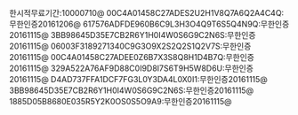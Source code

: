 한시적무료기간:10000710@
00C4A01458C27ADES2U2H1V8Q7A6Q2A4C4Q:무한인증20161206@
617576ADFDE960B6C9L3H3O4Q9T6S5Q4N9Q:무한인증20161115@
3BB98645D35E7CB2R6Y1H0I4W0S6G9C2N6S:무한인증20161115@
06003F3189271340C9G3O9X2S2Q2S1Q2V7S:무한인증20161115@
00C4A01458C27ADEE0Z6B7X3S8Q8H1D4B7Q:무한인증20161115@
329A522A76AF9D88C0I9D8I7S6T9H5W8D6U:무한인증20161115@
D4AD737FFA1DCF7FG3L0Y3DA4L0X0I1:무한인증20161115@
3BB98645D35E7CB2R6Y1H0I4W0S6G9C2N6S:무한인증20161115@
1885D05B8680E035R5Y2K0OS0S5O9A9:무한인증20161115@

